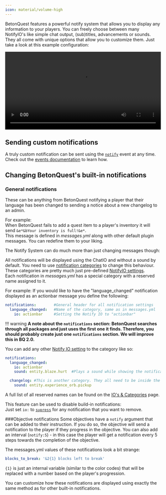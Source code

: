 ```yaml
---
icon: material/volume-high
---
```

BetonQuest features a powerful notify system that allows you to display any information to your players.
You can freely choose between many NotifyIO's like simple chat output, (sub)titles, advancements or sounds. They all come
with unique options that allow you to customize them. Just take a look at this example configuration:

<video controls loop src="../../_media/content/Documentation/Notifications/NotifySystemOverview.mp4" width="100%">
  Sorry, your browser doesn't support embedded videos.
</video>


## Sending custom notifications

A truly custom notification can be sent using the [`notify`](Scripting/Building-Blocks/Events-List.md#notification-notify) event at any time.
Check out the [events documentation](Scripting/Building-Blocks/Events-List.md#notification-notify) to learn how.

## Changing BetonQuest's built-in notifications
  
### General notifications
These can be anything from BetonQuest notifying a player that their language has been changed
to sending a notice about a new changelog to an admin.

For example:    
When BetonQuest fails to add a quest item to a player's inventory it will send `&e*&bYour inventory is full!&e*`.    
This message is defined in *messages.yml* along with other default plugin messages. You can redefine them to your liking.

The Notify System can do much more than just changing messages though:

All notifications will be displayed using the ChatIO and without a sound by default. You need to use
[notification categories](Notification-IO's-&-Categories.md#categories) to change this behaviour.
These categories are pretty much just pre-defined [NotifyIO settings](Notification-IO's-&-Categories.md#notify-ios).    
Each notification in *messages.yml* has a special category with a reserved name assigned to it.

For example: If you would like to have the "language_changed" notification displayed as an actionbar message you define the following:

```YAML
notifications:        #General header for all notification settings
  language_changed:   #Name of the category, same as in messages.yml
    io: actionbar     #Setting the Notify IO to "actionbar"
``` 

!!! warning
    **A note about the `notifications` section: BetonQuest searches through all packages and just uses the first one it finds.
    Therefore, you should probably create just one `notifications` section. We will improve this in BQ 2.0.**


You can add any other [Notify IO setting](Notification-IO's-&-Categories.md#notify-ios) to the category like so:
```YAML
notifications:       
  language_changed:   
    io: actionbar     
    sound: entity.blaze.hurt  #Plays a sound while showing the notification

  changelog: #This is another category. They all need to be inside the 'notifications:' section.
    sound: entity.experience_orb.pickup      
```
A full list of all reserved names can be found on the [IO's & Categories](Notification-IO's-&-Categories.md#built-in-categories) page.

This feature can be used to disable build-in notifications:    
Just set `io:` to [`supress`](Notification-IO's-&-Categories.md#suppress) for any notification that you want to remove.


###Objective notifications
Some objectives have a `notify` argument that can be added to their instruction.
If you do so, the objective will send a notification to the player if they progress in the objective.
You can also add an interval (`notify:5`) - in this case the player will get a notification every 5 steps
towards the completion of the objective.

The messages.yml values of these notifications look a bit strange:
```YAML
blocks_to_break: '&2{1} blocks left to break'
```
`{1}` is just an internal variable (similar to the color codes) that will be replaced with a number based on the
player's progression.

You can customize how these notifications are displayed using exactly the same method as for other built-in notifications.

